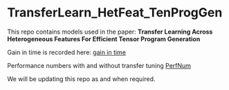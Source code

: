 # TransferLearn_HetFeat_TenProgGen

This repo contains models used in the paper: **Transfer Learning Across Heterogeneous Features For Efficient Tensor Program Generation**

Gain in time is recorded here: [gain in time](https://github.com/xintin/TransferLearn_HetFeat_TenProgGen/wiki/Gain-In-Time-To-Tune:-Baseline-vs-Pruned-Dataset)  

Performance numbers with and without transfer tuning [PerfNum](https://github.com/xintin/TransferLearn_HetFeat_TenProgGen/wiki/Performance-with-and-without-transfer-tuning)

We will be updating this repo as and when required. 
